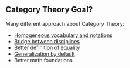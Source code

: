 Category Theory Goal?
---------------------

Many different approach about Category Theory:

- [Homogeneous vocabulary and notations](http://math.ucr.edu/home/baez/rosetta.pdf)
- [Bridge between disciplines](http://math.ucr.edu/home/baez/rosetta.pdf)
- [Better definition of equality](http://www.math.harvard.edu/~mazur/preprints/when_is_one.pdf)
- [Generalization by default](www.math.harvard.edu/~mazur/preprints/when_is_one.pdf)
- Better math foundations
